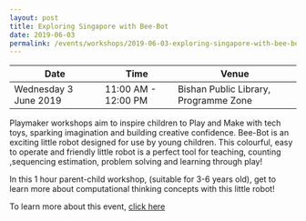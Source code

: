 ```yaml
---
layout: post
title: Exploring Singapore with Bee-Bot
date: 2019-06-03
permalink: /events/workshops/2019-06-03-exploring-singapore-with-bee-bot
---
```


| Date | Time | Venue |
|--------|---|---|
| Wednesday 3 June 2019 | 11:00 AM - 12:00 PM | Bishan Public Library, Programme Zone |

Playmaker workshops aim to inspire children to Play and Make with tech toys, sparking imagination and building creative confidence. Bee-Bot is an exciting little robot designed for use by young children. This colourful, easy to operate and friendly little robot is a perfect tool for teaching, counting ,sequencing estimation, problem solving and learning through play!

In this 1 hour parent-child workshop, (suitable for 3-6 years old), get to learn more about computational thinking concepts with this little robot!

To learn more about this event, <a href="https://www.nlb.gov.sg/golibrary2/e/playmaker-learning-with-tech-toys-for-kids-80676938" target="_blank">click here</a> 
